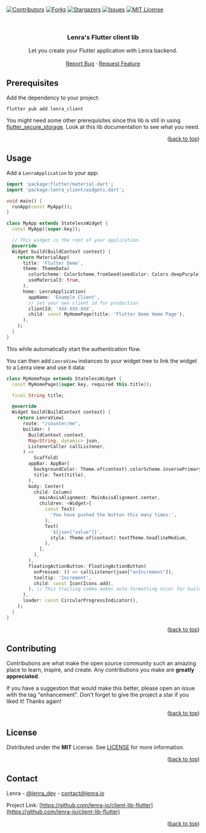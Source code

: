 <div id="top"></div>
<!--
*** This README was created with https://github.com/othneildrew/Best-README-Template
-->



<!-- PROJECT SHIELDS -->
[![Contributors][contributors-shield]][contributors-url]
[![Forks][forks-shield]][forks-url]
[![Stargazers][stars-shield]][stars-url]
[![Issues][issues-shield]][issues-url]
[![MIT License][license-shield]][license-url]



<!-- PROJECT LOGO -->
<br />
<div align="center">

<h3 align="center">Lenra's Flutter client lib</h3>

  <p align="center">
    Let you create your Flutter application with Lenra backend.
    <br />
    <br />
    <a href="https://github.com/lenra-io/client-lib-flutter/issues">Report Bug</a>
    ·
    <a href="https://github.com/lenra-io/client-lib-flutter/issues">Request Feature</a>
  </p>
</div>




<!-- GETTING STARTED -->

## Prerequisites

Add the dependency to your project:

```console
flutter pub add lenra_client
```

You might need some other prerequisites since this lib is still in using [flutter_secure_storage](https://pub.dev/packages/flutter_secure_storage).
Look at this lib documentation to see what you need.

<p align="right">(<a href="#top">back to top</a>)</p>


<!-- USAGE EXAMPLES -->
## Usage

Add a `LenraApplication` to your app:

```dart
import 'package:flutter/material.dart';
import 'package:lenra_client/widgets.dart';

void main() {
  runApp(const MyApp());
}

class MyApp extends StatelessWidget {
  const MyApp({super.key});

  // This widget is the root of your application.
  @override
  Widget build(BuildContext context) {
    return MaterialApp(
      title: 'Flutter Demo',
      theme: ThemeData(
        colorScheme: ColorScheme.fromSeed(seedColor: Colors.deepPurple),
        useMaterial3: true,
      ),
      home: LenraApplication(
        appName: 'Example Client',
        // set your own client id for production
        clientId: 'XXX-XXX-XXX',
        child: const MyHomePage(title: 'Flutter Demo Home Page'),
      ),
    );
  }
}
```

This while automatically start the authentication flow.

You can then add `LenraView` instances to your widget tree to link the widget to a Lenra view and use it data:

```dart
class MyHomePage extends StatelessWidget {
  const MyHomePage({super.key, required this.title});

  final String title;

  @override
  Widget build(BuildContext context) {
    return LenraView(
      route: "/counter/me",
      builder: (
        BuildContext context,
        Map<String, dynamic> json,
        ListenerCaller callListener,
      ) =>
          Scaffold(
        appBar: AppBar(
          backgroundColor: Theme.of(context).colorScheme.inversePrimary,
          title: Text(title),
        ),
        body: Center(
          child: Column(
            mainAxisAlignment: MainAxisAlignment.center,
            children: <Widget>[
              const Text(
                'You have pushed the button this many times:',
              ),
              Text(
                '${json["value"]}',
                style: Theme.of(context).textTheme.headlineMedium,
              ),
            ],
          ),
        ),
        floatingActionButton: FloatingActionButton(
          onPressed: () => callListener(json["onIncrement"]),
          tooltip: 'Increment',
          child: const Icon(Icons.add),
        ), // This trailing comma makes auto-formatting nicer for build methods.
      ),
      loader: const CircularProgressIndicator(),
    );
  }
}
```

<p align="right">(<a href="#top">back to top</a>)</p>


<!-- CONTRIBUTING -->
## Contributing

Contributions are what make the open source community such an amazing place to learn, inspire, and create. Any contributions you make are **greatly appreciated**.

If you have a suggestion that would make this better, please open an issue with the tag "enhancement".
Don't forget to give the project a star if you liked it! Thanks again!

<p align="right">(<a href="#top">back to top</a>)</p>



<!-- LICENSE -->
## License

Distributed under the **MIT** License. See [LICENSE](./LICENSE) for more information.

<p align="right">(<a href="#top">back to top</a>)</p>



<!-- CONTACT -->
## Contact

Lenra - [@lenra_dev](https://twitter.com/lenra_dev) - contact@lenra.io

Project Link: [https://github.com/lenra-io/client-lib-flutter](https://github.com/lenra-io/client-lib-flutter)

<p align="right">(<a href="#top">back to top</a>)</p>


<!-- MARKDOWN LINKS & IMAGES -->
<!-- https://www.markdownguide.org/basic-syntax/#reference-style-links -->
[contributors-shield]: https://img.shields.io/github/contributors/lenra-io/client-lib-flutter.svg?style=for-the-badge
[contributors-url]: https://github.com/lenra-io/client-lib-flutter/graphs/contributors
[forks-shield]: https://img.shields.io/github/forks/lenra-io/client-lib-flutter.svg?style=for-the-badge
[forks-url]: https://github.com/lenra-io/client-lib-flutter/network/members
[stars-shield]: https://img.shields.io/github/stars/lenra-io/client-lib-flutter.svg?style=for-the-badge
[stars-url]: https://github.com/lenra-io/client-lib-flutter/stargazers
[issues-shield]: https://img.shields.io/github/issues/lenra-io/client-lib-flutter.svg?style=for-the-badge
[issues-url]: https://github.com/lenra-io/client-lib-flutter/issues
[license-shield]: https://img.shields.io/github/license/lenra-io/client-lib-flutter.svg?style=for-the-badge
[license-url]: https://github.com/lenra-io/client-lib-flutter/blob/master/LICENSE
